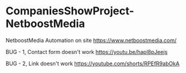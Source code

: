 # CompaniesShowProject-NetboostMedia
NetboostMedia Automation on site https://www.netboostmedia.com/

BUG - 1, Contact form doesn't work https://youtu.be/hapl8pJeejs


BUG - 2, Link  doesn't work https://youtube.com/shorts/RPEfR9abOkA
